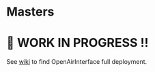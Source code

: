 # Masters

# :construction: WORK IN PROGRESS :bangbang:  

See [wiki](https://github.com/navarrothiago/masters/wiki) to find OpenAirInterface full deployment.
